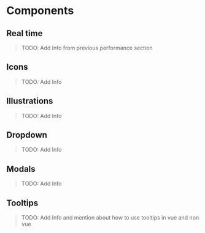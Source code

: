 # Components

## Real time

> TODO: Add Info from previous performance section

## Icons

> TODO: Add Info

## Illustrations

> TODO: Add Info

## Dropdown

> TODO: Add Info

## Modals

> TODO: Add Info

## Tooltips

> TODO: Add Info and mention about how to use tooltips in vue and non vue

